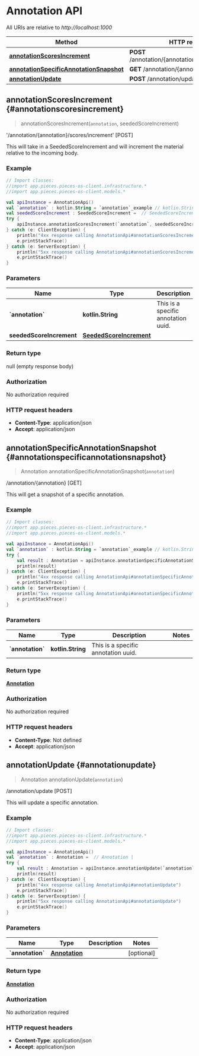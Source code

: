 # Annotation API

All URIs are relative to *http://localhost:1000*

Method | HTTP request | Description
------------- | ------------- | -------------
[**annotationScoresIncrement**](#annotationscoresincrement) | **POST** /annotation/\{annotation\}/scores/increment | '/annotation/\{annotation\}/scores/increment' [POST]
[**annotationSpecificAnnotationSnapshot**](#annotationspecificannotationsnapshot) | **GET** /annotation/\{annotation\} | /annotation/\{annotation\} [GET]
[**annotationUpdate**](#annotationupdate) | **POST** /annotation/update | /annotation/update [POST]


## **annotationScoresIncrement** {#annotationscoresincrement}
> annotationScoresIncrement(`annotation`, seededScoreIncrement)

&#39;/annotation/\{annotation\}/scores/increment&#39; [POST]

This will take in a SeededScoreIncrement and will increment the material relative to the incoming body.

### Example
```kotlin
// Import classes:
//import app.pieces.pieces-os-client.infrastructure.*
//import app.pieces.pieces-os-client.models.*

val apiInstance = AnnotationApi()
val `annotation` : kotlin.String = `annotation`_example // kotlin.String | This is a specific annotation uuid.
val seededScoreIncrement : SeededScoreIncrement =  // SeededScoreIncrement | 
try {
    apiInstance.annotationScoresIncrement(`annotation`, seededScoreIncrement)
} catch (e: ClientException) {
    println("4xx response calling AnnotationApi#annotationScoresIncrement")
    e.printStackTrace()
} catch (e: ServerException) {
    println("5xx response calling AnnotationApi#annotationScoresIncrement")
    e.printStackTrace()
}
```

### Parameters

Name | Type | Description  | Notes
------------- | ------------- | ------------- | -------------
 **&#x60;annotation&#x60;** | **kotlin.String**| This is a specific annotation uuid. |
 **seededScoreIncrement** | [**SeededScoreIncrement**](../models/SeededScoreIncrement)|  | [optional]

### Return type

null (empty response body)

### Authorization

No authorization required

### HTTP request headers

 - **Content-Type**: application/json
 - **Accept**: application/json

## **annotationSpecificAnnotationSnapshot** {#annotationspecificannotationsnapshot}
> Annotation annotationSpecificAnnotationSnapshot(`annotation`)

/annotation/\{annotation\} [GET]

This will get a snapshot of a specific annotation.

### Example
```kotlin
// Import classes:
//import app.pieces.pieces-os-client.infrastructure.*
//import app.pieces.pieces-os-client.models.*

val apiInstance = AnnotationApi()
val `annotation` : kotlin.String = `annotation`_example // kotlin.String | This is a specific annotation uuid.
try {
    val result : Annotation = apiInstance.annotationSpecificAnnotationSnapshot(`annotation`)
    println(result)
} catch (e: ClientException) {
    println("4xx response calling AnnotationApi#annotationSpecificAnnotationSnapshot")
    e.printStackTrace()
} catch (e: ServerException) {
    println("5xx response calling AnnotationApi#annotationSpecificAnnotationSnapshot")
    e.printStackTrace()
}
```

### Parameters

Name | Type | Description  | Notes
------------- | ------------- | ------------- | -------------
 **&#x60;annotation&#x60;** | **kotlin.String**| This is a specific annotation uuid. |

### Return type

[**Annotation**](../models/Annotation)

### Authorization

No authorization required

### HTTP request headers

 - **Content-Type**: Not defined
 - **Accept**: application/json

## **annotationUpdate** {#annotationupdate}
> Annotation annotationUpdate(`annotation`)

/annotation/update [POST]

This will update a specific annotation.

### Example
```kotlin
// Import classes:
//import app.pieces.pieces-os-client.infrastructure.*
//import app.pieces.pieces-os-client.models.*

val apiInstance = AnnotationApi()
val `annotation` : Annotation =  // Annotation | 
try {
    val result : Annotation = apiInstance.annotationUpdate(`annotation`)
    println(result)
} catch (e: ClientException) {
    println("4xx response calling AnnotationApi#annotationUpdate")
    e.printStackTrace()
} catch (e: ServerException) {
    println("5xx response calling AnnotationApi#annotationUpdate")
    e.printStackTrace()
}
```

### Parameters

Name | Type | Description  | Notes
------------- | ------------- | ------------- | -------------
 **&#x60;annotation&#x60;** | [**Annotation**](../models/Annotation)|  | [optional]

### Return type

[**Annotation**](../models/Annotation)

### Authorization

No authorization required

### HTTP request headers

 - **Content-Type**: application/json
 - **Accept**: application/json

